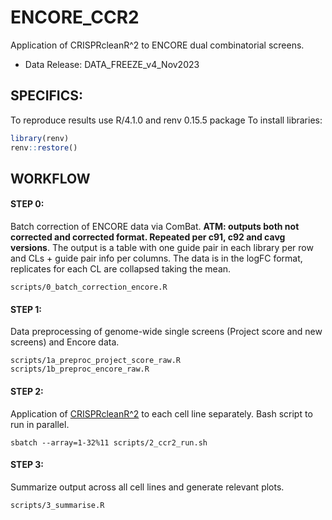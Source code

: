 # ENCORE_CCR2
Application of CRISPRcleanR^2 to ENCORE dual combinatorial screens.
- Data Release: DATA_FREEZE_v4_Nov2023

## SPECIFICS:
To reproduce results use R/4.1.0 and renv 0.15.5 package
To install libraries:
```R
library(renv)
renv::restore()
```

## WORKFLOW

#### STEP 0: 
Batch correction of ENCORE data via ComBat. 
**ATM: outputs both not corrected and corrected format. Repeated per c91, c92 and cavg versions**.
The output is a table with one guide pair in each library per row and CLs + guide pair info per columns. The data is in the logFC format, replicates for each CL are collapsed taking the mean.
```
scripts/0_batch_correction_encore.R
```

#### STEP 1:
Data preprocessing of genome-wide single screens (Project score and new screens) and Encore data.
```
scripts/1a_preproc_project_score_raw.R 
scripts/1b_preproc_encore_raw.R
```

#### STEP 2:
Application of [CRISPRcleanR^2](https://github.com/luciat-92/CRISPRcleanRatSquared.git) to each cell line separately. Bash script to run in parallel.
```
sbatch --array=1-32%11 scripts/2_ccr2_run.sh
```

#### STEP 3:
Summarize output across all cell lines and generate relevant plots.
```
scripts/3_summarise.R
```



